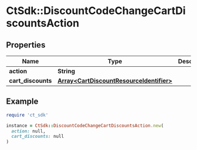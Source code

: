 # CtSdk::DiscountCodeChangeCartDiscountsAction

## Properties

| Name | Type | Description | Notes |
| ---- | ---- | ----------- | ----- |
| **action** | **String** |  |  |
| **cart_discounts** | [**Array&lt;CartDiscountResourceIdentifier&gt;**](CartDiscountResourceIdentifier.md) |  | [optional] |

## Example

```ruby
require 'ct_sdk'

instance = CtSdk::DiscountCodeChangeCartDiscountsAction.new(
  action: null,
  cart_discounts: null
)
```

